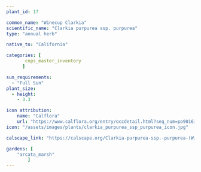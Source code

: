 ```yaml
---
plant_id: 17

common_name: "Winecup Clarkia"
scientific_name: "Clarkia purpurea ssp. purpurea"
type: "annual herb"

native_to: "California"

categories: [
       cnps_master_inventory
      ]

sun_requirements:
  - "Full Sun"
plant_size:
  - height: 
    - 3.3

icon attribution: 
    name: "Calflora"
    url: "https://www.calflora.org/entry/occdetail.html?seq_num=po90161"
icon: "/assets/images/plants/clarkia_purpurea_ssp_purpurea_icon.jpg" 

calscape_link: "https://calscape.org/Clarkia-purpurea-ssp.-purpurea-(Winecup-Clarkia)"

gardens: [ 
    "arcata_marsh"
        ]
---
```



